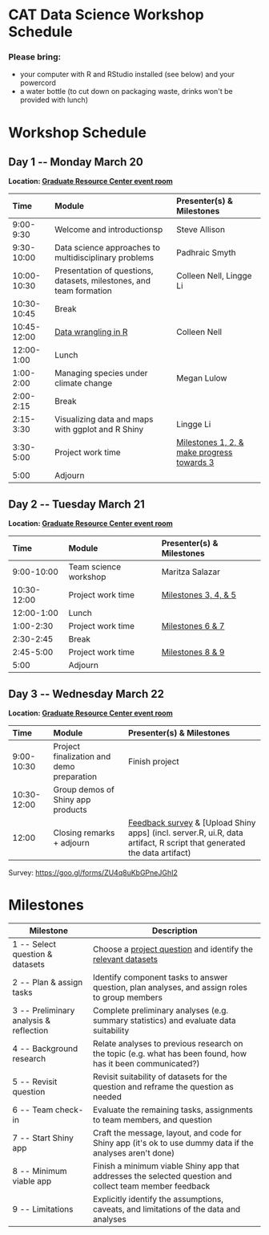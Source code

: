# CAT Data Science Workshop Schedule

### Please bring:
* your computer with R and RStudio installed (see below) and your powercord
* a water bottle (to cut down on packaging waste, drinks won't be provided with lunch)

# Workshop Schedule
## Day 1 -- Monday March 20
**Location: [Graduate Resource Center event room][GRC]**

| Time | Module | Presenter(s) & Milestones |
| :--------- | :--------------------------------------------------------------- | :------------------------- |
| 9:00-9:30 | Welcome and introductionsp | Steve Allison |
| 9:30-10:00 | Data science approaches to multidisciplinary problems | Padhraic Smyth |
| 10:00-10:30 | Presentation of questions, datasets, milestones, and team formation | Colleen Nell, Lingge Li |
| 10:30-10:45 | Break | |
| 10:45-12:00 | [Data wrangling in R](http://rpubs.com/collnell/CATwrangling) | Colleen Nell |
| 12:00-1:00 | Lunch | |
| 1:00-2:00 | Managing species under climate change | Megan Lulow |
| 2:00-2:15 | Break | |
| 2:15-3:30 | Visualizing data and maps with ggplot and R Shiny | Lingge Li |
| 3:30-5:00 | Project work time | [Milestones 1, 2, & make progress towards 3](#milestones) |
| 5:00 | Adjourn | |

## Day 2 -- Tuesday March 21
**Location: [Graduate Resource Center event room][GRC]**

| Time | Module | Presenter(s) & Milestones |
| :--------- | :--------------------------------------------------------------- | :------------------------- |
| 9:00-10:00 | Team science workshop | Maritza Salazar |
| 10:30-12:00 | Project work time | [Milestones 3, 4, & 5](#milestones) |
| 12:00-1:00 | Lunch | |
| 1:00-2:30 | Project work time | [Milestones 6 & 7](#milestones) |
| 2:30-2:45 | Break | |
| 2:45-5:00 | Project work time | [Milestones 8 & 9](#milestones) |
| 5:00 | Adjourn | |

## Day 3 -- Wednesday March 22
**Location: [Graduate Resource Center event room][GRC]**

| Time | Module | Presenter(s) & Milestones |
| :--------- | :--------------------------------------------------------------- | :------------------------- |
| 9:00-10:30 | Project finalization and demo preparation | Finish project |
| 10:30-12:00 | Group demos of Shiny app products | |
| 12:00 | Closing remarks + adjourn | [Feedback survey][survey] & [Upload Shiny apps] (incl. server.R, ui.R, data artifact, R script that generated the data artifact) |  
Survey: https://goo.gl/forms/ZU4q8uKbGPneJGhI2  

# Milestones
| Milestone | Description |
| --------- | ----------- |
| 1 -- Select question & datasets | Choose a [project question][quest] and identify the [relevant datasets][data] |
| 2 -- Plan & assign tasks | Identify component tasks to answer question, plan analyses, and assign roles to group members |
| 3 -- Preliminary analysis & reflection | Complete preliminary analyses (e.g. summary statistics) and evaluate data suitability |
| 4 -- Background research | Relate analyses to previous research on the topic (e.g. what has been found, how has it been communicated?) |
| 5 -- Revisit question | Revisit suitability of datasets for the question and reframe the question as needed |
| 6 -- Team check-in | Evaluate the remaining tasks, assignments to team members, and question |
| 7 -- Start Shiny app | Craft the message, layout, and code for Shiny app (it's ok to use dummy data if the analyses aren't done) |
| 8 -- Minimum viable app | Finish a minimum viable Shiny app that addresses the selected question and collect team member feedback |
| 9 -- Limitations | Explicitly identify the assumptions, caveats, and limitations of the data and analyses |


[GRC]: http://www.grad.uci.edu/_assets/pdfs/GRC%20Map%20-%20Gateway%20Study%20Center.pdf "Map to Graduate Resource Center"
[quest]: https://github.com/ClimateActionUCI/Resources/blob/master/Questions.md "CAT Workshop questions"
[data]: https://github.com/ClimateActionUCI/datasets "CAT Workshop datasets"
[survey]: https://goo.gl/forms/ZU4q8uKbGPneJGhI2 "CAT Workshop feedback survey"
